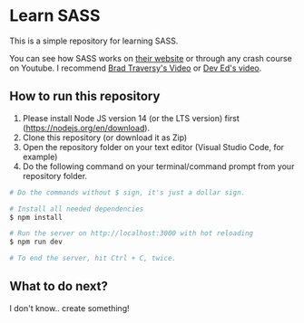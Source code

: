 # Learn SASS

This is a simple repository for learning SASS.

You can see how SASS works on [their website](https://sass-lang.com/) or through any crash course on Youtube. I recommend [Brad Traversy's Video](https://www.youtube.com/watch?v=nu5mdN2JIwM) or [Dev Ed's video](https://www.youtube.com/watch?v=Zz6eOVaaelI).

## How to run this repository

1. Please install Node JS version 14 (or the LTS version) first (https://nodejs.org/en/download).
2. Clone this repository (or download it as Zip)
3. Open the repository folder on your text editor (Visual Studio Code, for example)
4. Do the following command on your terminal/command prompt from your repository folder.

```bash
# Do the commands without $ sign, it's just a dollar sign.

# Install all needed dependencies
$ npm install

# Run the server on http://localhost:3000 with hot reloading
$ npm run dev

# To end the server, hit Ctrl + C, twice.
```

## What to do next?

I don't know.. create something!